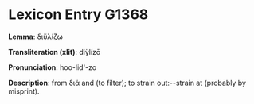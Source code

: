 # Lexicon Entry G1368

**Lemma**: διϋλίζω

**Transliteration (xlit)**: diÿlízō

**Pronunciation**: hoo-lid'-zo

**Description**:
from διά and   (to filter); to strain out:--strain at (probably by misprint).
